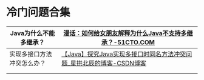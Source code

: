 # 冷门问题合集

| Java为什么不能多继承？     | [漫话：如何给女朋友解释为什么Java不支持多继承？-51CTO.COM](https://www.51cto.com/article/647796.html) |
| -------------------------- | ------------------------------------------------------------ |
| 实现多接口方法冲突怎么办？ | [【Java】探究Java实现多接口时同名方法冲突问题_星拱北辰的博客-CSDN博客](https://blog.csdn.net/weixin_43896318/article/details/103097298) |
|                            |                                                              |
|                            |                                                              |

